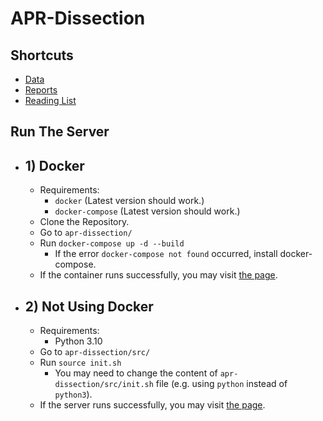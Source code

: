 # APR-Dissection

## Shortcuts
- [Data](https://github.com/APRTSM/apr-dissection/tree/main/src/dissection/data)
- [Reports](https://github.com/APRTSM/apr-dissection/blob/main/reports.md)
- [Reading List](https://github.com/APRTSM/apr-dissection/blob/main/reading-list.md)

## Run The Server
- ## 1) Docker
  - Requirements:
    - `docker` (Latest version should work.)
    - `docker-compose` (Latest version should work.)
  - Clone the Repository.
  - Go to `apr-dissection/`
  - Run `docker-compose up -d --build`
    - If the error `docker-compose not found` occurred, install docker-compose.
  - If the container runs successfully, you may visit [the page](http://0.0.0.0:8000/).
 
- ## 2) Not Using Docker
  - Requirements:
    - Python 3.10
  - Go to `apr-dissection/src/`
  - Run `source init.sh`
    - You may need to change the content of `apr-dissection/src/init.sh` file (e.g. using `python` instead of `python3`).
  - If the server runs successfully, you may visit [the page](http://127.0.0.1:8000/).
